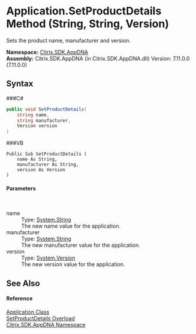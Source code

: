 # Application.SetProductDetails Method (String, String, Version)
 

Sets the product name, manufacturer and version.

**Namespace:**&nbsp;<a href="N_Citrix_SDK_AppDNA">Citrix.SDK.AppDNA</a><br />**Assembly:**&nbsp;Citrix.SDK.AppDNA (in Citrix.SDK.AppDNA.dll) Version: 7.11.0.0 (7.11.0.0)

## Syntax

###C#
```csharp
public void SetProductDetails(
	string name,
	string manufacturer,
	Version version
)
```

###VB
```vbnet
Public Sub SetProductDetails ( 
	name As String,
	manufacturer As String,
	version As Version
)
```


#### Parameters
&nbsp;<dl><dt>name</dt><dd>Type: <a href="http://msdn2.microsoft.com/en-us/library/s1wwdcbf" target="_blank">System.String</a><br />The new name value for the application.</dd><dt>manufacturer</dt><dd>Type: <a href="http://msdn2.microsoft.com/en-us/library/s1wwdcbf" target="_blank">System.String</a><br />The new manufacturer value for the application.</dd><dt>version</dt><dd>Type: <a href="http://msdn2.microsoft.com/en-us/library/hdxyt63s" target="_blank">System.Version</a><br />The new version value for the application.</dd></dl>

## See Also


#### Reference
<a href="T_Citrix_SDK_AppDNA_Application">Application Class</a><br /><a href="Overload_Citrix_SDK_AppDNA_Application_SetProductDetails">SetProductDetails Overload</a><br /><a href="N_Citrix_SDK_AppDNA">Citrix.SDK.AppDNA Namespace</a><br />